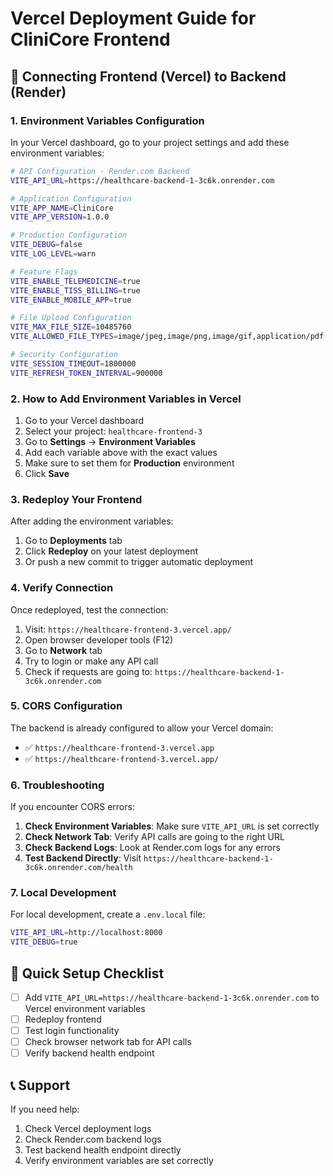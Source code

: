 # Vercel Deployment Guide for CliniCore Frontend

## 🚀 Connecting Frontend (Vercel) to Backend (Render)

### 1. **Environment Variables Configuration**

In your Vercel dashboard, go to your project settings and add these environment variables:

```bash
# API Configuration - Render.com Backend
VITE_API_URL=https://healthcare-backend-1-3c6k.onrender.com

# Application Configuration
VITE_APP_NAME=CliniCore
VITE_APP_VERSION=1.0.0

# Production Configuration
VITE_DEBUG=false
VITE_LOG_LEVEL=warn

# Feature Flags
VITE_ENABLE_TELEMEDICINE=true
VITE_ENABLE_TISS_BILLING=true
VITE_ENABLE_MOBILE_APP=true

# File Upload Configuration
VITE_MAX_FILE_SIZE=10485760
VITE_ALLOWED_FILE_TYPES=image/jpeg,image/png,image/gif,application/pdf

# Security Configuration
VITE_SESSION_TIMEOUT=1800000
VITE_REFRESH_TOKEN_INTERVAL=900000
```

### 2. **How to Add Environment Variables in Vercel**

1. Go to your Vercel dashboard
2. Select your project: `healthcare-frontend-3`
3. Go to **Settings** → **Environment Variables**
4. Add each variable above with the exact values
5. Make sure to set them for **Production** environment
6. Click **Save**

### 3. **Redeploy Your Frontend**

After adding the environment variables:

1. Go to **Deployments** tab
2. Click **Redeploy** on your latest deployment
3. Or push a new commit to trigger automatic deployment

### 4. **Verify Connection**

Once redeployed, test the connection:

1. Visit: `https://healthcare-frontend-3.vercel.app/`
2. Open browser developer tools (F12)
3. Go to **Network** tab
4. Try to login or make any API call
5. Check if requests are going to: `https://healthcare-backend-1-3c6k.onrender.com`

### 5. **CORS Configuration**

The backend is already configured to allow your Vercel domain:
- ✅ `https://healthcare-frontend-3.vercel.app`
- ✅ `https://healthcare-frontend-3.vercel.app/`

### 6. **Troubleshooting**

If you encounter CORS errors:

1. **Check Environment Variables**: Make sure `VITE_API_URL` is set correctly
2. **Check Network Tab**: Verify API calls are going to the right URL
3. **Check Backend Logs**: Look at Render.com logs for any errors
4. **Test Backend Directly**: Visit `https://healthcare-backend-1-3c6k.onrender.com/health`

### 7. **Local Development**

For local development, create a `.env.local` file:

```bash
VITE_API_URL=http://localhost:8000
VITE_DEBUG=true
```

## 🎯 **Quick Setup Checklist**

- [ ] Add `VITE_API_URL=https://healthcare-backend-1-3c6k.onrender.com` to Vercel environment variables
- [ ] Redeploy frontend
- [ ] Test login functionality
- [ ] Check browser network tab for API calls
- [ ] Verify backend health endpoint

## 📞 **Support**

If you need help:
1. Check Vercel deployment logs
2. Check Render.com backend logs
3. Test backend health endpoint directly
4. Verify environment variables are set correctly
